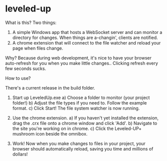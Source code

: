 leveled-up
==========

What is this?
Two things: 

1) A simple Windows app that hosts a WebSocket server and can monitor a directory for changes.
When things are a-changin', clients are notified.
2) A chrome extension that will connect to the file watcher and reload your page when files change.

Why?
Because during web development, it's nice to have your browser auto-refresh for you when you make little changes.. 
Clicking refresh every few seconds sucks.

How to use?

There's a current release in the build folder.  

1. Start up LeveledUp.exe
   a) Choose a folder to monitor (your project folder!)
   b) Adjust the file types if you need to. Follow the example format.
   c) Click Start!  The file system watcher is now running.

2. Use the chrome extension.
   a) If you haven't yet installed the extension, drag the .crx file onto a chrome window and click 'Add'.
   b) Navigate to the site you're working on in chrome.
   c) Click the Leveled-UP+ mushroom icon beside the omnibox.

3. Work!
   Now when you make changes to files in your project, your browser should automatically reload, saving you time
   and millions of dollars!
